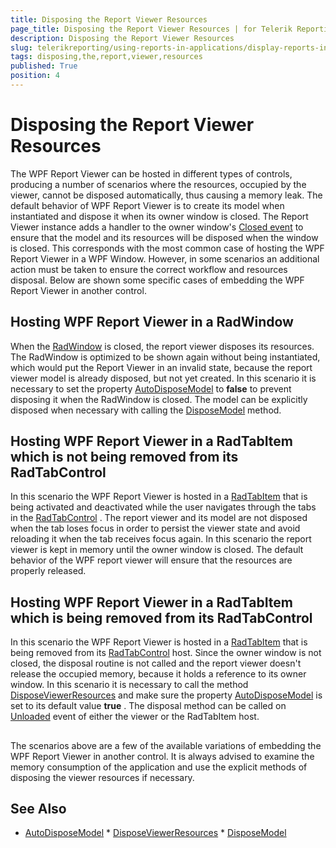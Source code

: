 ```yaml
---
title: Disposing the Report Viewer Resources
page_title: Disposing the Report Viewer Resources | for Telerik Reporting Documentation
description: Disposing the Report Viewer Resources
slug: telerikreporting/using-reports-in-applications/display-reports-in-applications/wpf-application/disposing-the-report-viewer-resources
tags: disposing,the,report,viewer,resources
published: True
position: 4
---
```


# Disposing the Report Viewer Resources



The WPF Report Viewer can be hosted in different types of controls, producing a number of scenarios where the resources, occupied by the viewer,          cannot be disposed automatically, thus causing a memory leak.         The default behavior of WPF Report Viewer is to create its model when instantiated and dispose it when its owner window is closed.         The Report Viewer instance adds a handler to the owner window's          [Closed event](https://docs.microsoft.com/en-us/dotnet/api/system.windows.window.closed?view=netframework-4.0)          to ensure that the model and its resources will be disposed when the window is closed.         This corresponds with the most common case of hosting the WPF Report Viewer in a WPF Window.         However, in some scenarios an additional action must be taken to ensure the correct workflow and resources disposal.         Below are shown some specific cases of embedding the WPF Report Viewer in another control.       

## Hosting WPF Report Viewer in a RadWindow

When the            [RadWindow](https://docs.telerik.com/devtools/wpf/controls/radwindow/overview)            is closed, the report viewer disposes its resources. The RadWindow is optimized to be shown again without being instantiated,           which would put the Report Viewer in an invalid state, because the report viewer model is already disposed, but not yet created.           In this scenario it is necessary to set the property  [AutoDisposeModel](/reporting/api/Telerik.ReportViewer.Wpf.ReportViewer#Telerik_ReportViewer_Wpf_ReportViewer_AutoDisposeModel)  to __false__  to prevent disposing it when the RadWindow is closed.           The model can be explicitly disposed when necessary with calling the  [DisposeModel](/reporting/api/Telerik.ReportViewer.Wpf.ReportViewer#Telerik_ReportViewer_Wpf_ReportViewer_DisposeModel)  method.         

## Hosting WPF Report Viewer in a RadTabItem which is not being removed from its RadTabControl

In this scenario the WPF Report Viewer is hosted in a            [RadTabItem](https://docs.telerik.com/devtools/wpf/api/telerik.windows.controls.radtabitem)            that is being activated and deactivated while the user navigates through the tabs in the            [RadTabControl](https://docs.telerik.com/devtools/wpf/controls/radtabcontrol/overview2)            . The report viewer and its model are not disposed when the tab loses focus in order to persist the viewer state and avoid reloading it when the tab receives focus again.           In this scenario the report viewer is kept in memory until the owner window is closed. The default behavior of the WPF report viewer will ensure that the resources are properly released.         

## Hosting WPF Report Viewer in a RadTabItem which is being removed from its RadTabControl

In this scenario the WPF Report Viewer is hosted in a            [RadTabItem](https://docs.telerik.com/devtools/wpf/api/telerik.windows.controls.radtabitem)            that is being removed from its            [RadTabControl](https://docs.telerik.com/devtools/wpf/controls/radtabcontrol/overview2)            host.           Since the owner window is not closed, the disposal routine is not called and the report viewer doesn't release the occupied memory, because it holds a reference to its owner window.           In this scenario it is necessary to call the method  [DisposeViewerResources](/reporting/api/Telerik.ReportViewer.Wpf.ReportViewer#Telerik_ReportViewer_Wpf_ReportViewer_DisposeViewerResources)  and make sure           the property  [AutoDisposeModel](/reporting/api/Telerik.ReportViewer.Wpf.ReportViewer#Telerik_ReportViewer_Wpf_ReportViewer_AutoDisposeModel)  is set to its default value __true__ .           The disposal method can be called on            [Unloaded](https://docs.microsoft.com/en-us/dotnet/api/system.windows.frameworkelement.unloaded)             event of either the viewer or the RadTabItem host.         

## 

The scenarios above are a few of the available variations of embedding the WPF Report Viewer in another control.            It is always advised to examine the memory consumption of the application and use the explicit methods of disposing the viewer resources if necessary.         

## See Also
 * [AutoDisposeModel](/reporting/api/Telerik.ReportViewer.Wpf.ReportViewer#Telerik_ReportViewer_Wpf_ReportViewer_AutoDisposeModel)  * [DisposeViewerResources](/reporting/api/Telerik.ReportViewer.Wpf.ReportViewer#Telerik_ReportViewer_Wpf_ReportViewer_DisposeViewerResources)  * [DisposeModel](/reporting/api/Telerik.ReportViewer.Wpf.ReportViewer#Telerik_ReportViewer_Wpf_ReportViewer_DisposeModel) 
